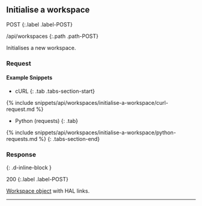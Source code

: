 ## Initialise a workspace

POST
{:.label .label-POST}

/api/workspaces
{:.path .path-POST}

Initialises a new workspace.

### Request
#### Example Snippets
- cURL
{: .tab .tabs-section-start}

{% include snippets/api/workspaces/initialise-a-workspace/curl-request.md %}

- Python (requests)
{: .tab}

{% include snippets/api/workspaces/initialise-a-workspace/python-requests.md %}
{: .tabs-section-end}

### Response
{: .d-inline-block }

200
{:.label .label-POST}

[Workspace object](#workspace) with HAL links.

---
